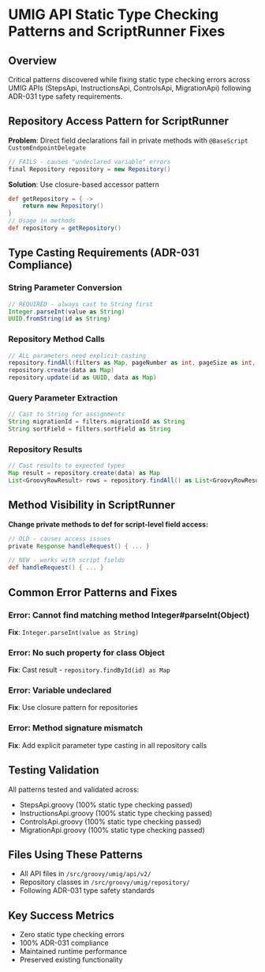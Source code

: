 # UMIG API Static Type Checking Patterns and ScriptRunner Fixes

## Overview

Critical patterns discovered while fixing static type checking errors across UMIG APIs (StepsApi, InstructionsApi, ControlsApi, MigrationApi) following ADR-031 type safety requirements.

## Repository Access Pattern for ScriptRunner

**Problem**: Direct field declarations fail in private methods with `@BaseScript CustomEndpointDelegate`

```groovy
// FAILS - causes "undeclared variable" errors
final Repository repository = new Repository()
```

**Solution**: Use closure-based accessor pattern

```groovy
def getRepository = { ->
    return new Repository()
}
// Usage in methods
def repository = getRepository()
```

## Type Casting Requirements (ADR-031 Compliance)

### String Parameter Conversion

```groovy
// REQUIRED - always cast to String first
Integer.parseInt(value as String)
UUID.fromString(id as String)
```

### Repository Method Calls

```groovy
// ALL parameters need explicit casting
repository.findAll(filters as Map, pageNumber as int, pageSize as int, sortField as String, sortDirection as String)
repository.create(data as Map)
repository.update(id as UUID, data as Map)
```

### Query Parameter Extraction

```groovy
// Cast to String for assignments
String migrationId = filters.migrationId as String
String sortField = filters.sortField as String
```

### Repository Results

```groovy
// Cast results to expected types
Map result = repository.create(data) as Map
List<GroovyRowResult> rows = repository.findAll() as List<GroovyRowResult>
```

## Method Visibility in ScriptRunner

**Change private methods to def for script-level field access:**

```groovy
// OLD - causes access issues
private Response handleRequest() { ... }

// NEW - works with script fields
def handleRequest() { ... }
```

## Common Error Patterns and Fixes

### Error: Cannot find matching method Integer#parseInt(Object)

**Fix**: `Integer.parseInt(value as String)`

### Error: No such property for class Object

**Fix**: Cast result - `repository.findById(id) as Map`

### Error: Variable undeclared

**Fix**: Use closure pattern for repositories

### Error: Method signature mismatch

**Fix**: Add explicit parameter type casting in all repository calls

## Testing Validation

All patterns tested and validated across:

- StepsApi.groovy (100% static type checking passed)
- InstructionsApi.groovy (100% static type checking passed)
- ControlsApi.groovy (100% static type checking passed)
- MigrationApi.groovy (100% static type checking passed)

## Files Using These Patterns

- All API files in `/src/groovy/umig/api/v2/`
- Repository classes in `/src/groovy/umig/repository/`
- Following ADR-031 type safety standards

## Key Success Metrics

- Zero static type checking errors
- 100% ADR-031 compliance
- Maintained runtime performance
- Preserved existing functionality
